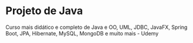 # Projeto de Java
Curso mais didático e completo de Java e OO, UML, JDBC, JavaFX, Spring Boot, JPA, Hibernate, MySQL, MongoDB e muito mais - Udemy
